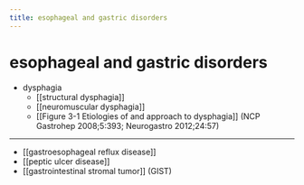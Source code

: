 ```yaml
---
title: esophageal and gastric disorders
---
```


# esophageal and gastric disorders

- dysphagia
  - [[structural dysphagia]]
  - [[neuromuscular dysphagia]]
  - [[Figure 3-1 Etiologies of and approach to dysphagia]] (NCP Gastrohep 2008;5:393; Neurogastro 2012;24:57)

---

- [[gastroesophageal reflux disease]]
- [[peptic ulcer disease]]
- [[gastrointestinal stromal tumor]] (GIST)
